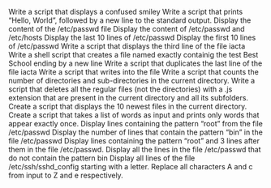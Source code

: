 Write a script that displays a confused smiley
Write a script that prints “Hello, World”, followed by a new line to the standard output.
Display the content of the /etc/passwd file
Display the content of /etc/passwd and /etc/hosts
Display the last 10 lines of /etc/passwd
Display the first 10 lines of /etc/passwd
Write a script that displays the third line of the file iacta
Write a shell script that creates a file named exactly containig the test Best School ending by a new line 
Write a script that duplicates the last line of the file iacta
Write a script that writes into the file
Write a script that counts the number of directories and sub-directories in the current directory.
Write a script that deletes all the regular files (not the directories) with a .js extension that are present in the current directory and all its subfolders.
Create a script that displays the 10 newest files in the current directory.
Create a script that takes a list of words as input and prints only words that appear exactly once.
Display lines containing the pattern “root” from the file /etc/passwd
Display the number of lines that contain the pattern “bin” in the file /etc/passwd
Display lines containing the pattern “root” and 3 lines after them in the file /etc/passwd.
Display all the lines in the file /etc/passwd that do not contain the pattern bin
Display all lines of the file /etc/ssh/sshd_config starting with a letter.
Replace all characters A and c from input to Z and e respectively.
